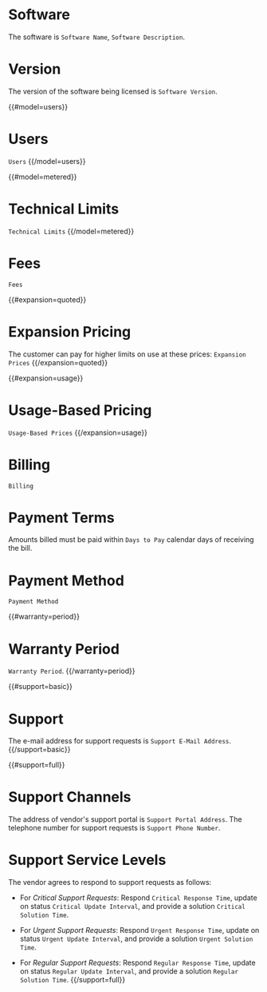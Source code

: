 # Software

The software is `Software Name`, `Software Description`.

# Version

The version of the software being licensed is `Software Version`.

{{#model=users}}
# Users

`Users`
{{/model=users}}

{{#model=metered}}
# Technical Limits

`Technical Limits`
{{/model=metered}}

# Fees

`Fees`

{{#expansion=quoted}}
# Expansion Pricing

The customer can pay for higher limits on use at these prices: `Expansion Prices`
{{/expansion=quoted}}

{{#expansion=usage}}
# Usage-Based Pricing

`Usage-Based Prices`
{{/expansion=usage}}

# Billing

`Billing`

# Payment Terms

Amounts billed must be paid within `Days to Pay` calendar days of receiving the bill.

# Payment Method

`Payment Method`

{{#warranty=period}}
# Warranty Period

`Warranty Period`.
{{/warranty=period}}

{{#support=basic}}
# Support

The e-mail address for support requests is `Support E-Mail Address`.
{{/support=basic}}

{{#support=full}}
# Support Channels

The address of vendor's support portal is `Support Portal Address`.  The telephone number for support requests is `Support Phone Number`.

# Support Service Levels

The vendor agrees to respond to support requests as follows:

-  For _Critical Support Requests_:  Respond `Critical Response Time`, update on status `Critical Update Interval`, and provide a solution `Critical Solution Time`.

-  For _Urgent Support Requests_:  Respond `Urgent Response Time`, update on status `Urgent Update Interval`, and provide a solution `Urgent Solution Time`.

-  For _Regular Support Requests_:  Respond `Regular Response Time`, update on status `Regular Update Interval`, and provide a solution `Regular Solution Time`.
{{/support=full}}
